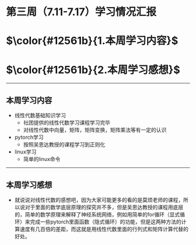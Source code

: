 # 第三周（7.11-7.17）学习情况汇报
$\color{#12561b}{1.本周学习内容}$
===
$\color{#12561b}{2.本周学习感想}$
===
---
## 本周学习内容
* 线性代数基础知识学习
    * 社团提供的线性代数学习课程学习完毕
    * 对线性代数中向量，矩阵，矩阵变换，矩阵乘法等有一定的认识
* pytorch学习
    * 按照吴恩达教授的课程学习到正则化
* linux学习
    * 简单的linux命令

---

## 本周学习感想
* 就说说对线性代数的感想吧，因为大家可能更多的看的是莫烦老师的课程，所以说对于里面的数学底层原理的探究并不多，但是吴恩达教授的课程用底层的，简单的数学原理来解释了神经系统网络，例如用简单的for循环（显式循环）来完成一些pytorch里面函数（隐式循环）的功能，但是这两种方法的计算速度有几百倍的差距，而这就是用线性代数里面的行列式和矩阵计算代替的好处。